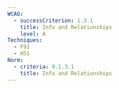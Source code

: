 ```yaml
---
WCAG:
  - successCriterion: 1.3.1
    title: Info and Relationships
    level: A
Techniques:
  - F91
  - H51
Norm:
  - criteria: 9.1.3.1
    title: Info and Relationships
---
```

